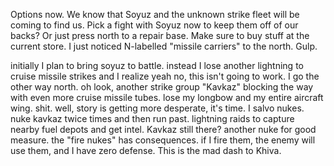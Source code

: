 Options now. We know that Soyuz and the unknown strike fleet will be coming to find us. Pick a fight with Soyuz now to keep them off of our backs? Or just press north to a repair base.
Make sure to buy stuff at the current store.
I just noticed N-labelled "missile carriers" to the north. Gulp.

initially I plan to bring soyuz to battle. instead I lose another lightning to cruise missile strikes and I realize yeah no, this isn't going to work.
I go the other way north. oh look, another strike group "Kavkaz" blocking the way with even more cruise missile tubes. lose my longbow and my entire aircraft wing. shit.
well, story is getting more desperate, it's time.
I salvo nukes. nuke kavkaz twice times and then run past. lightning raids to capture nearby fuel depots and get intel. Kavkaz still there? another nuke for good measure.
the "fire nukes" has consequences. if I fire them, the enemy will use them, and I have zero defense.
This is the mad dash to Khiva.

